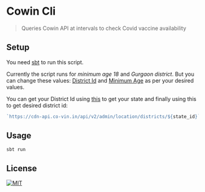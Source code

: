# Cowin Cli

> Queries Cowin API at intervals to check Covid vaccine availability

## Setup

You need [sbt](https://www.scala-sbt.org/) to run this script.

Currently the script runs for *minimum age 18* and *Gurgaon district*. But you can change these values: [District Id](https://github.com/rajatsharma/cowin-cli/blob/649b325d2ef353ce9ae921d9236fcdb76eac8f57/src/main/scala/Main.scala#L7) and [Minimum Age](https://github.com/rajatsharma/cowin-cli/blob/649b325d2ef353ce9ae921d9236fcdb76eac8f57/src/main/scala/Main.scala#L8) as per your desired values. 

You can get your District Id using [this](https://cdn-api.co-vin.in/api/v2/admin/location/states) to get your state and finally using this to get desired district id:

```js
`https://cdn-api.co-vin.in/api/v2/admin/location/districts/${state_id}`
```

## Usage

```shell
sbt run
```

## License

[![MIT](https://img.shields.io/badge/-MIT-black?style=flat-square)](/LICENSE)